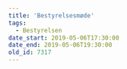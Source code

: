 ```yaml
---
title: 'Bestyrelsesmøde'
tags:
  - Bestyrelsen
date_start: 2019-05-06T17:30:00
date_end: 2019-05-06T19:30:00
old_id: 7317
---
```

